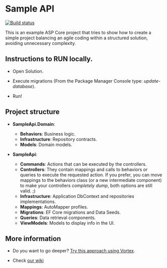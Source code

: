 # Sample API

[![Build status](https://ci.appveyor.com/api/projects/status/ur4xs9mt3s3q3big?svg=true)](https://ci.appveyor.com/project/dacanizares/aspcore-sampleapi)

This is an example ASP Core project that tries to show how to create a simple project balancing an agile coding within a structured solution, avoiding unnecessary complexity.

## Instructions to RUN locally.

* Open Solution.

* Execute migrations (From the Package Manager Console type: *update-database*).

* Run!

## Project structure

* **SampleApi.Domain**:
  * **Behaviors**: Business logic.
  * **Infrastructure**: Repository contracts.
  * **Models**: Domain models.

* **SampleApi**:
  * **Commands**: Actions that can be executed by the controllers.
  * **Controllers**: They contain mappings and calls to behaviors or queries to execute the requested action. If you prefer, you can move mappings to the behaviors class (or a new intermediate component) to make your controllers *completely dump*, both options are still valid. ;)
  * **Infrastructure**:  Application DbContext and repositories implementations.
  * **Mappings**: AutoMapper profiles.
  * **Migrations**: EF Core migrations and Data Seeds.
  * **Queries**: Data retrieval components.
  * **ViewModels**: Models to display info in the UI.
  
## More information

* Do you want to go deeper? [Try this approach using Vortex](https://github.com/equilaterus/VortexSamples.ConcurrentOrdering).

* Check [our wiki](https://equilaterus.github.io/wikilaterus/)
